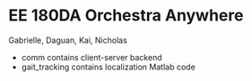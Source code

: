 # EE 180DA Orchestra Anywhere
Gabrielle, Daguan, Kai, Nicholas

* comm contains client-server backend
* gait_tracking contains localization Matlab code
